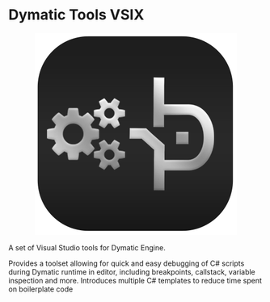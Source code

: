 # Dymatic Tools VSIX

<p align="center">
  <img src="/Resources/Branding/DymaticToolsVSIXIcon.png" alt="Dymatic Tools VSIX Logo"/>
</p>

A set of Visual Studio tools for Dymatic Engine.

Provides a toolset allowing for quick and easy debugging of C# scripts during Dymatic runtime in editor, including breakpoints, callstack, variable inspection and more. Introduces multiple C# templates to reduce time spent on boilerplate code
